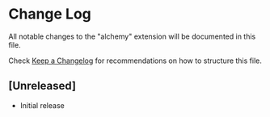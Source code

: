 # Change Log
All notable changes to the "alchemy" extension will be documented in this file.

Check [Keep a Changelog](http://keepachangelog.com/) for recommendations on how to structure this file.

## [Unreleased]
- Initial release